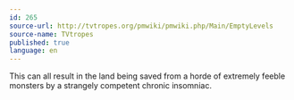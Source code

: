 ```yaml
---
id: 265
source-url: http://tvtropes.org/pmwiki/pmwiki.php/Main/EmptyLevels
source-name: TVtropes
published: true
language: en
---
```

This can all result in the land being saved from a horde of extremely feeble monsters by a strangely competent chronic insomniac.
